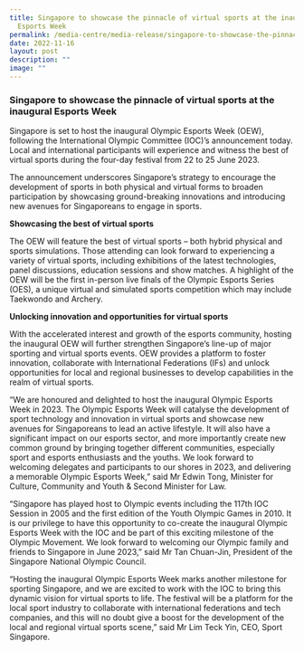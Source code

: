 ```yaml
---
title: Singapore to showcase the pinnacle of virtual sports at the inaugural
  Esports Week
permalink: /media-centre/media-release/singapore-to-showcase-the-pinnacle-of-virtual-sports-at-the-inaugural/
date: 2022-11-16
layout: post
description: ""
image: ""
---
```

### **Singapore to showcase the pinnacle of virtual sports at the inaugural Esports Week**

Singapore is set to host the inaugural Olympic Esports Week (OEW), following the International Olympic Committee (IOC)’s announcement today. Local and international participants will experience and witness the best of virtual sports during the four-day festival from 22 to 25 June 2023.

The announcement underscores Singapore’s strategy to encourage the development of sports in both physical and virtual forms to broaden participation by showcasing ground-breaking innovations and introducing new avenues for Singaporeans to engage in sports.

**Showcasing the best of virtual sports**

The OEW will feature the best of virtual sports – both hybrid physical and sports simulations. Those attending can look forward to experiencing a variety of virtual sports, including exhibitions of the latest technologies, panel discussions, education sessions and show matches. A highlight of the OEW will be the first in-person live finals of the Olympic Esports Series (OES), a unique virtual and simulated sports competition which may include Taekwondo and Archery.

**Unlocking innovation and opportunities for virtual sports** 

With the accelerated interest and growth of the esports community, hosting the inaugural OEW will further strengthen Singapore’s line-up of major sporting and virtual sports events. OEW provides a platform to foster innovation, collaborate with International Federations (IFs) and unlock opportunities for local and regional businesses to develop capabilities in the realm of virtual sports.

“We are honoured and delighted to host the inaugural Olympic Esports Week in 2023. The Olympic Esports Week will catalyse the development of sport technology and innovation in virtual sports and showcase new avenues for Singaporeans to lead an active lifestyle. It will also have a significant impact on our esports sector, and more importantly create new common ground by bringing together different communities, especially sport and esports enthusiasts and the youths. We look forward to welcoming delegates and participants to our shores in 2023, and delivering a memorable Olympic Esports Week,” said Mr Edwin Tong, Minister for Culture, Community and Youth & Second Minister for Law.

“Singapore has played host to Olympic events including the 117th IOC Session in 2005 and the first edition of the Youth Olympic Games in 2010. It is our privilege to have this opportunity to co-create the inaugural Olympic Esports Week with the IOC and be part of this exciting milestone of the Olympic Movement. We look forward to welcoming our Olympic family and friends to Singapore in June 2023,” said Mr Tan Chuan-Jin, President of the Singapore National Olympic Council.

“Hosting the inaugural Olympic Esports Week marks another milestone for sporting Singapore, and we are excited to work with the IOC to bring this dynamic vision for virtual sports to life. The festival will be a platform for the local sport industry to collaborate with international federations and tech companies, and this will no doubt give a boost for the development of the local and regional virtual sports scene,” said Mr Lim Teck Yin, CEO, Sport Singapore.